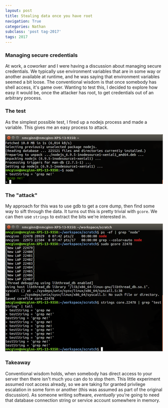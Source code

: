 ```yaml
---
layout: post
title: Stealing data once you have root
navigation: True
categories: Nathan
subclass: 'post tag-2017'
tags: 2017
---
```


### Managing secure credentials

At work, a coworker and I were having a discussion about managing secure credentials. We typically use environment variables that are in some way or another available at runtime, and he was saying that environment variables seemed a bit loose. The conventional wisdom is that once somebody has shell access, it's game over. Wanting to test this, I decided to explore how easy it would be, once the attacker has root, to get credentials out of an arbitrary process.

### The test

As the simplest possible test, I fired up a nodejs process and made a variable. This gives me an easy process to attack.

![target process](/images/target_process.png)

### The "attack"

My approach for this was to use gdb to get a core dump, then find some way to sift through the data. It turns out this is pretty trivial with `gcore`. We can then use `strings` to extract the bits we're interested in.

![attack process](/images/attack_process.png)

### Takeaway

Conventional wisdom holds, when somebody has direct access to your server then there isn't much you can do to stop them. This little experiment assumed root access already, so we are taking for granted privilege escalation in some form or another (this was assumed as part of the original discussion). As someone writing software, _eventually_ you're going to need that database connection string or service account somewhere in memory.
